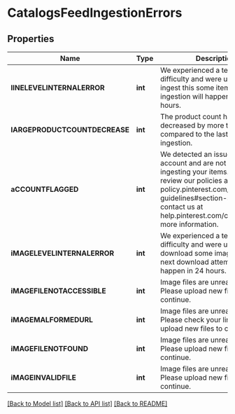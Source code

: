 # CatalogsFeedIngestionErrors

## Properties
Name | Type | Description | Notes
------------ | ------------- | ------------- | -------------
**lINELEVELINTERNALERROR** | **int** | We experienced a technical difficulty and were unable to ingest this some items. The next ingestion will happen in 24 hours. | [optional] 
**lARGEPRODUCTCOUNTDECREASE** | **int** | The product count has decreased by more than 99% compared to the last successful ingestion. | [optional] 
**aCCOUNTFLAGGED** | **int** | We detected an issue with your account and are not currently ingesting your items. Please review our policies at policy.pinterest.com/community-guidelines#section-spam or contact us at help.pinterest.com/contact for more information. | [optional] 
**iMAGELEVELINTERNALERROR** | **int** | We experienced a technical difficulty and were unable to download some images. The next download attempt will happen in 24 hours. | [optional] 
**iMAGEFILENOTACCESSIBLE** | **int** | Image files are unreadable. Please upload new files to continue. | [optional] 
**iMAGEMALFORMEDURL** | **int** | Image files are unreadable. Please check your link and upload new files to continue. | [optional] 
**iMAGEFILENOTFOUND** | **int** | Image files are unreadable. Please upload new files to continue. | [optional] 
**iMAGEINVALIDFILE** | **int** | Image files are unreadable. Please upload new files to continue. | [optional] 

[[Back to Model list]](../README.md#documentation-for-models) [[Back to API list]](../README.md#documentation-for-api-endpoints) [[Back to README]](../README.md)


